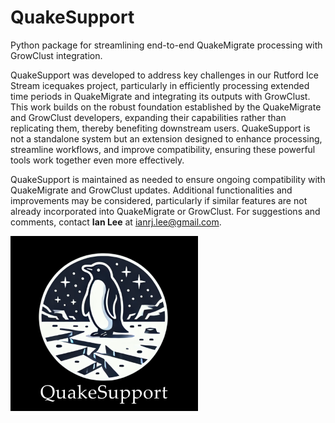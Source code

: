 # QuakeSupport
Python package for streamlining end-to-end QuakeMigrate processing with GrowClust integration.

QuakeSupport was developed to address key challenges in our Rutford Ice Stream icequakes project, particularly in efficiently processing extended time periods in QuakeMigrate and integrating its outputs with GrowClust. This work builds on the robust foundation established by the QuakeMigrate and GrowClust developers, expanding their capabilities rather than replicating them, thereby benefiting downstream users. QuakeSupport is not a standalone system but an extension designed to enhance processing, streamline workflows, and improve compatibility, ensuring these powerful tools work together even more effectively.

QuakeSupport is maintained as needed to ensure ongoing compatibility with QuakeMigrate and GrowClust updates. Additional functionalities and improvements may be considered, particularly if similar features are not already incorporated into QuakeMigrate or GrowClust. For suggestions and comments, contact **Ian Lee** at [ianrj.lee@gmail.com](mailto:ianrj.lee@gmail.com).

![](QS-logo-title-resized.png)

